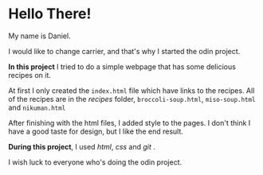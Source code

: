 # Hello There!

My name is Daniel. 

I would like to change carrier, and that's why 
I started the odin project.

**In this project** I tried to do a simple webpage 
that has some delicious recipes on it.

At first I only created the `index.html` file
which have links to the recipes.
All of the recipes are in the *recipes* folder,
`broccoli-soup.html`, `miso-soup.html` and `nikuman.html`

After finishing with the html files, I added style
to the pages. I don't think I have a good taste for 
design, but I like the end result.

**During this project**, I used *html*, *css* and *git* .

I wish luck to everyone who's doing the odin project.